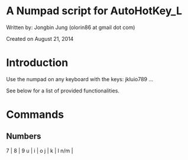 A Numpad script for AutoHotKey_L
====

Written by: Jongbin Jung (olorin86 at gmail dot com)

Created on August 21, 2014

# Introduction
Use the numpad on any keyboard with the keys: jkluio789 ...

See below for a list of provided functionalities.

# Commands
## Numbers
7 | 8 | 9
u | i | o
j | k | l
n/m |

